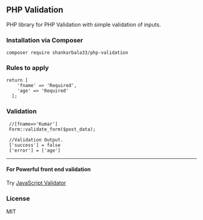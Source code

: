 ## PHP Validation

PHP library for PHP Validation with simple validation of inputs.

### Installation via Composer

    composer require shankarbala33/php-validation

### Rules to apply
    
    return [
        'fname' => 'Required',
        'age' => 'Required'
      ];
      
### Validation

     //[fname=>'Kumar']
     Form::validate_form($post_data);
     
     //Validation Output.
     ['success'] = false
     ['error'] = ['age']
     
___
#### For Powerful front end validation 
 Try [JavaScript Validator](https://github.com/global-source/javascript_form_validator)
     
### License

MIT
